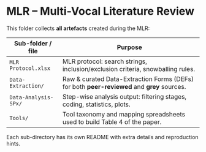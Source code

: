 # MLR – Multi-Vocal Literature Review

This folder collects **all artefacts** created during the MLR:

| Sub-folder / file | Purpose |
| ----------------- | ------- |
| `MLR Protocol.xlsx` | MLR protocol: search strings, inclusion/exclusion criteria, snowballing rules. |
| `Data-Extraction/` | Raw &amp; curated Data-Extraction Forms (DEFs) for both **peer-reviewed** and **grey** sources. |
| `Data-Analysis-SPx/` | Step-wise analysis output: filtering stages, coding, statistics, plots. |
| `Tools/` | Tool taxonomy and mapping spreadsheets used to build Table 4 of the paper. |

Each sub-directory has its own README with extra details and reproduction hints.
